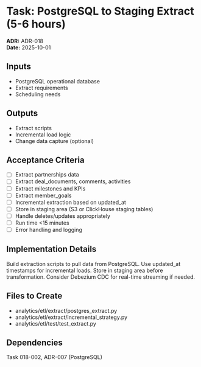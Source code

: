 # Task: PostgreSQL to Staging Extract (5-6 hours)
**ADR:** ADR-018  
**Date:** 2025-10-01

## Inputs
- PostgreSQL operational database
- Extract requirements
- Scheduling needs

## Outputs
- Extract scripts
- Incremental load logic
- Change data capture (optional)

## Acceptance Criteria
- [ ] Extract partnerships data
- [ ] Extract deal_documents, comments, activities
- [ ] Extract milestones and KPIs
- [ ] Extract member_goals
- [ ] Incremental extraction based on updated_at
- [ ] Store in staging area (S3 or ClickHouse staging tables)
- [ ] Handle deletes/updates appropriately
- [ ] Run time <15 minutes
- [ ] Error handling and logging

## Implementation Details
Build extraction scripts to pull data from PostgreSQL. Use updated_at timestamps for incremental loads. Store in staging area before transformation. Consider Debezium CDC for real-time streaming if needed.

## Files to Create
- analytics/etl/extract/postgres_extract.py
- analytics/etl/extract/incremental_strategy.py
- analytics/etl/test/test_extract.py

## Dependencies
Task 018-002, ADR-007 (PostgreSQL)